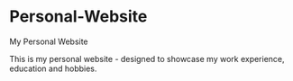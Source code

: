 # Personal-Website

My Personal Website

This is my personal website - designed to showcase my work experience, education and hobbies.
